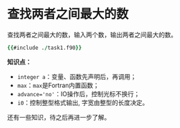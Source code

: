 # 查找两者之间最大的数

查找两者之间最大的数，输入两个数，输出两者之间最大的数。

```fortran
{{#include ./task1.f90}}
```

**知识点：**

- `integer a`：变量、函数先声明后，再调用；
- `max`：`max`是Fortran内置函数；
- `advance='no'`：IO操作后，控制光标不换行；
- `i0`：控制整型格式输出, 字宽由整型的长度决定。

还有一些知识，待之后再进一步了解。
